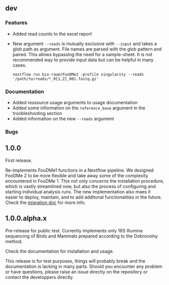 ## dev

### Features

- Added read counts to the excel report
- New argument `--reads` is mutually exclusive with `--input` and takes a glob path as argument. File names are parsed with the glob pattern and paired. This allows bypassing the need for a sample-sheet. It is not recommended way to provide input data but can be helpful in many cases.
  
  ```
  nextflow run bio-raum/FooDMe2 -profile singularity --reads '/path/to/reads/*_R{1,2}_001.fastq.gz'
  ```

### Documentation

- Added ressource usage arguments to usage documentation
- Added some information on the `reference_base` argument in the troobleshooting section
- Added information on the new `--reads` argument

### Bugs

## 1.0.0

First release.

Re-implements FooDMe1 functions in a Nextflow pipeline. We designed FooDMe 2 to be more flexible and take away some of the complexity encountered in FooDMe 1. This not only concerns the installation procedure, which is vastly streamlined now, but also the process of configuring and starting individual analysis runs. The new implementation also maes it easier to deploy, maintain, and to add additonal functionalities in the future.
Check the [migration doc](https://bio-raum.github.io/FooDMe2/dev/help/migration/) for more info.

## 1.0.0.alpha.x

Pre-release for public test. Currently implements only 16S Illumina sequencing of Birds and Mammals prepared according to the Dobrovolny method.

Check the documentation for installation and usage.

This release is for test purposes, things will probably break and the documentation is lacking in many parts.
Should you encounter any problem or have questions, please raise an issue directly on the repository or contact the developpers directly.
